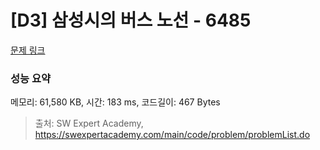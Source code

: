 # [D3] 삼성시의 버스 노선 - 6485 

[문제 링크](https://swexpertacademy.com/main/code/problem/problemDetail.do?contestProbId=AWczm7QaACgDFAWn) 

### 성능 요약

메모리: 61,580 KB, 시간: 183 ms, 코드길이: 467 Bytes



> 출처: SW Expert Academy, https://swexpertacademy.com/main/code/problem/problemList.do